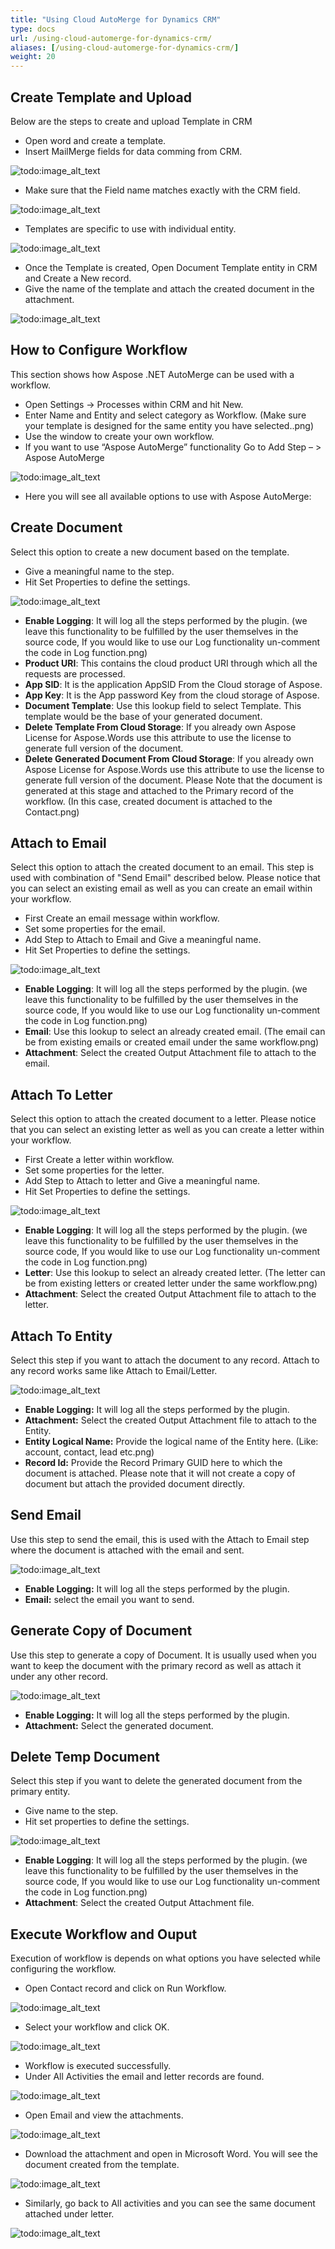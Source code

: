```yaml
---
title: "Using Cloud AutoMerge for Dynamics CRM"
type: docs
url: /using-cloud-automerge-for-dynamics-crm/
aliases: [/using-cloud-automerge-for-dynamics-crm/]
weight: 20
---
```


## Create Template and Upload

Below are the steps to create and upload Template in CRM

- Open word and create a template.
- Insert MailMerge fields for data comming from CRM. 

![todo:image_alt_text](using-cloud-automerge-for-dynamics-crm_1.png)

- Make sure that the Field name matches exactly with the CRM field. 

![todo:image_alt_text](using-cloud-automerge-for-dynamics-crm_2.png)

- Templates are specific to use with individual entity. 

![todo:image_alt_text](using-cloud-automerge-for-dynamics-crm_3.png)

- Once the Template is created, Open Document Template entity in CRM and Create a New record.
- Give the name of the template and attach the created document in the attachment. 

![todo:image_alt_text](using-cloud-automerge-for-dynamics-crm_4.png)

## How to Configure Workflow

This section shows how Aspose .NET AutoMerge can be used with a workflow.

- Open Settings -> Processes within CRM and hit New.
- Enter Name and Entity and select category as Workflow. (Make sure your template is designed for the same entity you have selected..png)
- Use the window to create your own workflow.
- If you want to use “Aspose AutoMerge” functionality Go to Add Step – > Aspose AutoMerge

![todo:image_alt_text](using-cloud-automerge-for-dynamics-crm_5.png)

- Here you will see all available options to use with Aspose AutoMerge:

## Create Document

Select this option to create a new document based on the template.

- Give a meaningful name to the step.
- Hit Set Properties to define the settings. 

![todo:image_alt_text](using-cloud-automerge-for-dynamics-crm_6.png)

- **Enable Logging**: It will log all the steps performed by the plugin. (we leave this functionality to be fulfilled by the user themselves in the source code, If you would like to use our Log functionality un-comment the code in Log function.png)
- **Product URI**: This contains the cloud product URI through which all the requests are processed.
- **App SID**: It is the application AppSID From the Cloud storage of Aspose.
- **App Key**: It is the App password Key from the cloud storage of Aspose.
- **Document Template**: Use this lookup field to select Template. This template would be the base of your generated document.
- **Delete Template From Cloud Storage**: If you already own Aspose License for Aspose.Words use this attribute to use the license to generate full version of the document.
- **Delete Generated Document From Cloud Storage**: If you already own Aspose License for Aspose.Words use this attribute to use the license to generate full version of the document.
  Please Note that the document is generated at this stage and attached to the Primary record of the workflow. (In this case, created document is attached to the Contact.png)

## Attach to Email

Select this option to attach the created document to an email. This step is used with combination of "Send Email" described below. Please notice that you can select an existing email as well as you can create an email within your workflow.

- First Create an email message within workflow.
- Set some properties for the email.
- Add Step to Attach to Email and Give a meaningful name.
- Hit Set Properties to define the settings. 

![todo:image_alt_text](using-cloud-automerge-for-dynamics-crm_7.png)

- **Enable Logging**: It will log all the steps performed by the plugin. (we leave this functionality to be fulfilled by the user themselves in the source code, If you would like to use our Log functionality un-comment the code in Log function.png)
- **Email**: Use this lookup to select an already created email. (The email can be from existing emails or created email under the same workflow.png)
- **Attachment**: Select the created Output Attachment file to attach to the email.

## Attach To Letter

Select this option to attach the created document to a letter. Please notice that you can select an existing letter as well as you can create a letter within your workflow.

- First Create a letter within workflow.
- Set some properties for the letter.
- Add Step to Attach to letter and Give a meaningful name.
- Hit Set Properties to define the settings. 

![todo:image_alt_text](using-cloud-automerge-for-dynamics-crm_8.png)

- **Enable Logging**: It will log all the steps performed by the plugin. (we leave this functionality to be fulfilled by the user themselves in the source code, If you would like to use our Log functionality un-comment the code in Log function.png)
- **Letter**: Use this lookup to select an already created letter. (The letter can be from existing letters or created letter under the same workflow.png)
- **Attachment**: Select the created Output Attachment file to attach to the letter.

## Attach To Entity

Select this step if you want to attach the document to any record. Attach to any record works same like Attach to Email/Letter.

![todo:image_alt_text](using-cloud-automerge-for-dynamics-crm_9.png)

- **Enable Logging:** It will log all the steps performed by the plugin.
- **Attachment:** Select the created Output Attachment file to attach to the Entity.
- **Entity Logical Name:** Provide the logical name of the Entity here. (Like: account, contact, lead etc.png)
- **Record Id:** Provide the Record Primary GUID here to which the document is attached. Please note that it will not create a copy of document but attach the provided document directly.

## Send Email

Use this step to send the email, this is used with the Attach to Email step where the document is attached with the email and sent.

![todo:image_alt_text](using-cloud-automerge-for-dynamics-crm_10.png)

- **Enable Logging:** It will log all the steps performed by the plugin.
- **Email:** select the email you want to send.

## Generate Copy of Document

Use this step to generate a copy of Document. It is usually used when you want to keep the document with the primary record as well as attach it under any other record.

![todo:image_alt_text](using-cloud-automerge-for-dynamics-crm_11.png)

- **Enable Logging:** It will log all the steps performed by the plugin.
- **Attachment:** Select the generated document.

## Delete Temp Document

Select this step if you want to delete the generated document from the primary entity.

- Give name to the step.
- Hit set properties to define the settings. 

![todo:image_alt_text](using-cloud-automerge-for-dynamics-crm_12.png)

- **Enable Logging**: It will log all the steps performed by the plugin. (we leave this functionality to be fulfilled by the user themselves in the source code, If you would like to use our Log functionality un-comment the code in Log function.png)
- **Attachment**: Select the created Output Attachment file.

## Execute Workflow and Ouput

Execution of workflow is depends on what options you have selected while configuring the workflow.

- Open Contact record and click on Run Workflow. 

![todo:image_alt_text](using-cloud-automerge-for-dynamics-crm_13.png)

- Select your workflow and click OK. 

![todo:image_alt_text](using-cloud-automerge-for-dynamics-crm_14.png)

- Workflow is executed successfully.
- Under All Activities the email and letter records are found. 

![todo:image_alt_text](using-cloud-automerge-for-dynamics-crm_15.png)

- Open Email and view the attachments. 

![todo:image_alt_text](using-cloud-automerge-for-dynamics-crm_16.png)

- Download the attachment and open in Microsoft Word. You will see the document created from the template. 

![todo:image_alt_text](using-cloud-automerge-for-dynamics-crm_17.png)

- Similarly, go back to All activities and you can see the same document attached under letter. 

![todo:image_alt_text](using-cloud-automerge-for-dynamics-crm_18.png)
